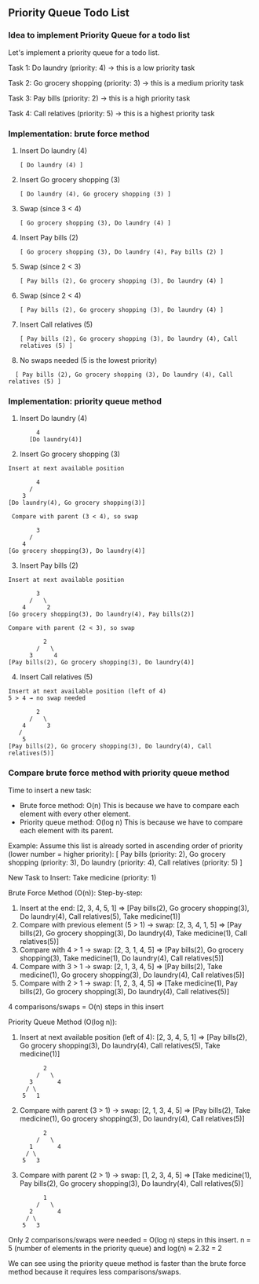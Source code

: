 ## Priority Queue Todo List

### Idea to implement Priority Queue for a todo list

Let's implement a priority queue for a todo list.

Task 1: Do laundry (priority: 4) -> this is a low priority task

Task 2: Go grocery shopping (priority: 3) -> this is a medium priority task

Task 3: Pay bills (priority: 2) -> this is a high priority task

Task 4: Call relatives (priority: 5) -> this is a highest priority task

### Implementation: brute force method

1. Insert Do laundry (4)

   ```text
   [ Do laundry (4) ]
   ```

2. Insert Go grocery shopping (3)

   ```text
   [ Do laundry (4), Go grocery shopping (3) ]
   ```

3. Swap (since 3 < 4)

   ```text
   [ Go grocery shopping (3), Do laundry (4) ]
   ```

4. Insert Pay bills (2)

   ```text
   [ Go grocery shopping (3), Do laundry (4), Pay bills (2) ]
   ```

5. Swap (since 2 < 3)

   ```text
   [ Pay bills (2), Go grocery shopping (3), Do laundry (4) ]
   ```

6. Swap (since 2 < 4)

   ```text
   [ Pay bills (2), Go grocery shopping (3), Do laundry (4) ]
   ```

7. Insert Call relatives (5)

   ```text
   [ Pay bills (2), Go grocery shopping (3), Do laundry (4), Call relatives (5) ]
   ```

8. No swaps needed (5 is the lowest priority)

```text
  [ Pay bills (2), Go grocery shopping (3), Do laundry (4), Call relatives (5) ]
```

### Implementation: priority queue method

1. Insert Do laundry (4)

```text
        4
      [Do laundry(4)]
```

2. Insert Go grocery shopping (3)

```text
Insert at next available position

        4
      /
    3
[Do laundry(4), Go grocery shopping(3)]
```

```text
 Compare with parent (3 < 4), so swap

        3
      /
    4
[Go grocery shopping(3), Do laundry(4)]
```

3. Insert Pay bills (2)

```text
Insert at next available position

        3
      /   \
    4      2
[Go grocery shopping(3), Do laundry(4), Pay bills(2)]
```

```text
Compare with parent (2 < 3), so swap

          2
        /   \
      3      4
[Pay bills(2), Go grocery shopping(3), Do laundry(4)]
```

4. Insert Call relatives (5)

```text
Insert at next available position (left of 4)
5 > 4 → no swap needed

        2
      /   \
    4      3
   /
    5
[Pay bills(2), Go grocery shopping(3), Do laundry(4), Call relatives(5)]
```

### Compare brute force method with priority queue method

Time to insert a new task:

- Brute force method: O(n) This is because we have to compare each element with every other element.
- Priority queue method: O(log n) This is because we have to compare each element with its parent.

Example:
Assume this list is already sorted in ascending order of priority (lower number = higher priority):
[
Pay bills (priority: 2),
Go grocery shopping (priority: 3),
Do laundry (priority: 4),
Call relatives (priority: 5)
]

New Task to Insert: Take medicine (priority: 1)

Brute Force Method (O(n)):
Step-by-step:

1. Insert at the end: [2, 3, 4, 5, 1] => [Pay bills(2), Go grocery shopping(3), Do laundry(4), Call relatives(5), Take medicine(1)]
2. Compare with previous element (5 > 1) → swap: [2, 3, 4, 1, 5] => [Pay bills(2), Go grocery shopping(3), Do laundry(4), Take medicine(1), Call relatives(5)]
3. Compare with 4 > 1 → swap: [2, 3, 1, 4, 5] => [Pay bills(2), Go grocery shopping(3), Take medicine(1), Do laundry(4), Call relatives(5)]
4. Compare with 3 > 1 → swap: [2, 1, 3, 4, 5] => [Pay bills(2), Take medicine(1), Go grocery shopping(3), Do laundry(4), Call relatives(5)]
5. Compare with 2 > 1 → swap: [1, 2, 3, 4, 5] => [Take medicine(1), Pay bills(2), Go grocery shopping(3), Do laundry(4), Call relatives(5)]

4 comparisons/swaps = O(n) steps in this insert

Priority Queue Method (O(log n)):

1. Insert at next available position (left of 4): [2, 3, 4, 5, 1] => [Pay bills(2), Go grocery shopping(3), Do laundry(4), Call relatives(5), Take medicine(1)]

```text
          2
        /   \
      3       4
     / \
    5   1
```

2. Compare with parent (3 > 1) → swap: [2, 1, 3, 4, 5] => [Pay bills(2), Take medicine(1), Go grocery shopping(3), Do laundry(4), Call relatives(5)]

```text
          2
        /   \
      1       4
     / \
    5   3
```

3. Compare with parent (2 > 1) → swap: [1, 2, 3, 4, 5] => [Take medicine(1), Pay bills(2), Go grocery shopping(3), Do laundry(4), Call relatives(5)]

```text
          1
        /   \
      2       4
     / \
    5   3
```

Only 2 comparisons/swaps were needed = O(log n) steps in this insert. n = 5 (number of elements in the priority queue) and log(n) ≈ 2.32 = 2

We can see using the priority queue method is faster than the brute force method because it requires less comparisons/swaps.

